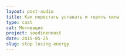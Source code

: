```yaml
---
layout: post-audio
title: Как перестать уставать и терять силы
type: cast
cat: Мотивация
project: soedinennost
date: 2015-05-25
slug: stop-losing-energy
---
```

